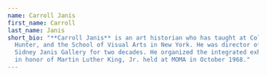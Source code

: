 ```yaml
---
name: Carroll Janis
first_name: Carroll
last_name: Janis
short_bio: "**Carroll Janis** is an art historian who has taught at Columbia,
  Hunter, and the School of Visual Arts in New York. He was director of the
  Sidney Janis Gallery for two decades. He organized the integrated exhibition
  in honor of Martin Luther King, Jr. held at MOMA in October 1968."
---
```

